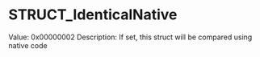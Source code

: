 # STRUCT_IdenticalNative

Value: 0x00000002
Description: If set, this struct will be compared using native code
